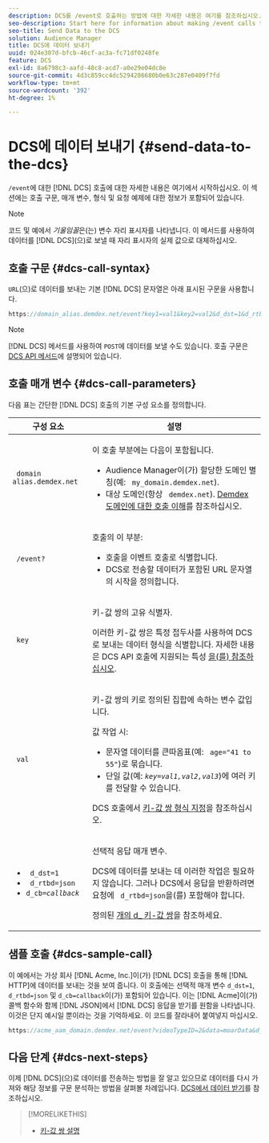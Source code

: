 ```yaml
---
description: DCS를 /event로 호출하는 방법에 대한 자세한 내용은 여기를 참조하십시오. 이 섹션에는 호출 구문, 매개 변수, 형식 및 요청 예제에 대한 정보가 포함되어 있습니다.
seo-description: Start here for information about making /event calls to the DCS. This section includes information about call syntax, parameters, formatting, and a request example.
seo-title: Send Data to the DCS
solution: Audience Manager
title: DCS에 데이터 보내기
uuid: 024e307d-bfcb-46cf-ac3a-fc71df0248fe
feature: DCS
exl-id: 8a6798c3-aafd-48c8-acd7-a0e29e04dc8e
source-git-commit: 4d3c859cc4dc5294286680b0e63c287e0409f7fd
workflow-type: tm+mt
source-wordcount: '392'
ht-degree: 1%

---
```


# DCS에 데이터 보내기 {#send-data-to-the-dcs}

`/event`에 대한 [!DNL DCS] 호출에 대한 자세한 내용은 여기에서 시작하십시오. 이 섹션에는 호출 구문, 매개 변수, 형식 및 요청 예제에 대한 정보가 포함되어 있습니다.

>[!NOTE]
>
>코드 및 예에서 *기울임꼴*&#x200B;은(는) 변수 자리 표시자를 나타냅니다. 이 메서드를 사용하여 데이터를 [!DNL DCS]&#x200B;(으)로 보낼 때 자리 표시자의 실제 값으로 대체하십시오.

## 호출 구문 {#dcs-call-syntax}

`URL`(으)로 데이터를 보내는 기본 [!DNL DCS] 문자열은 아래 표시된 구문을 사용합니다.

```js
https://domain_alias.demdex.net/event?key1=val1&key2=val2&d_dst=1&d_rtbd=json&d_cb=callback
```

>[!NOTE]
>
>[!DNL DCS] 메서드를 사용하여 `POST`에 데이터를 보낼 수도 있습니다. 호출 구문은 [DCS API 메서드](../../../api/dcs-intro/dcs-api-reference/dcs-api-methods.md)에 설명되어 있습니다.

## 호출 매개 변수 {#dcs-call-parameters}

다음 표는 간단한 [!DNL DCS] 호출의 기본 구성 요소를 정의합니다.

<table id="table_5F6A5B324EB848168543386516FBF384"> 
 <thead> 
  <tr> 
   <th colname="col1" class="entry"> 구성 요소 </th> 
   <th colname="col2" class="entry"> 설명 </th> 
  </tr> 
 </thead>
 <tbody> 
  <tr> 
   <td colname="col1"> <p> <code> domain alias.demdex.net</code> </p> </td> 
   <td colname="col2"> <p>이 호출 부분에는 다음이 포함됩니다. </p> <p> 
     <ul id="ul_3EDA9C7BA6794D06BCB07A75A9BD2372"> 
      <li id="li_74624CA78D6F4536A8164AE1FA1DECB9"><span class="keyword"> Audience Manager</span>이(가) 할당한 도메인 별칭(예: <code> my_domain.demdex.net</code>). </li> 
      <li id="li_08ABE91CA247403AA480B3FB4BEF83BA">대상 도메인(항상 <code> demdex.net</code>). <a href="../../../reference/demdex-calls.md"> Demdex 도메인에 대한 호출 이해</a>를 참조하십시오. </li> 
     </ul> </p> </td> 
  </tr> 
  <tr> 
   <td colname="col1"> <p> <code> /event?</code> </p> </td> 
   <td colname="col2"> <p>호출의 이 부분: </p> <p> 
     <ul id="ul_6332444A305A4F12A7CBE471CA508516"> 
      <li id="li_1C5C111B2B0E4621B3FC0C20D6516041">호출을 이벤트 호출로 식별합니다. </li> 
      <li id="li_DBCE9B1C70604A629ECD7AC0A9052198"><span class="wintitle"> DCS</span>로 전송할 데이터가 포함된 URL 문자열의 시작을 정의합니다. </li> 
     </ul> </p> </td> 
  </tr> 
  <tr> 
   <td colname="col1"> <p> <code> key</code> </p> </td> 
   <td colname="col2"> <p>키-값 쌍의 고유 식별자. </p> <p>이러한 키-값 쌍은 특정 접두사를 사용하여 <span class="wintitle"> DCS</span>로 보내는 데이터 형식을 식별합니다. 자세한 내용은 DCS API 호출에 지원되는 특성 <a href="../../../api/dcs-intro/dcs-api-reference/dcs-keys.md">을(를) 참조하십시오</a>. </p> </td> 
  </tr> 
  <tr> 
   <td colname="col1"> <p> <code> val</code> </p> </td> 
   <td colname="col2"> <p>키-값 쌍의 키로 정의된 집합에 속하는 변수 값입니다. </p> <p>값 작업 시: </p> <p> 
     <ul id="ul_624DC78759F74AD8920220058E54E083"> 
      <li id="li_091E5B4820EC4A93B775433E428E74AB">문자열 데이터를 큰따옴표(예: <code> age="41 to 55"</code>)로 묶습니다. </li> 
      <li id="li_C558E3BA6EE34413BBBB962D4CD0D10E">단일 값(예: <i><code>key</i>=<i>val1,val2,val3</i></code></i>)에 여러 키를 전달할 수 있습니다. </li> 
     </ul> </p> <p>DCS 호출에서 <a href="../../../api/dcs-intro/dcs-api-reference/dcs-key-format.md"> 키-값 쌍 형식 지정</a>을 참조하십시오. </p> </td>
  </tr> 
  <tr> 
   <td colname="col1"> <p> 
     <ul id="ul_36E2C1A0538D4D2C94DFC1335720A524"> 
      <li id="li_8902EED431CE4F0189A94868FA52DB1F"> <code> d_dst=1</code> </li> 
      <li id="li_4B6B29499D444E31808DE0A9AA0442D0"> <code> d_rtbd=json</code> </li> 
      <li id="li_3430CD0438604B83BE6437E6EC480816"> <code>d_cb=<i>callback</i></code> </li>
     </ul> </p> </td> 
   <td colname="col2"> <p>선택적 응답 매개 변수. </p> <p> <span class="wintitle"> DCS</span>에 데이터를 보내는 데 이러한 작업은 필요하지 않습니다. 그러나 <span class="wintitle"> DCS</span>에서 응답을 반환하려면 요청에 <code> d_rtbd=json</code>을(를) 포함해야 합니다. </p> <p>정의된 <a href="../../../api/dcs-intro/dcs-api-reference/dcs-keys.md#d-attributes">개의 d_ 키-값 쌍</a>을 참조하세요. </p> </td> 
  </tr>
 </tbody>
</table>

## 샘플 호출 {#dcs-sample-call}

이 예에서는 가상 회사 [!DNL Acme, Inc.]이(가) [!DNL DCS] 호출을 통해 [!DNL HTTP]에 데이터를 보내는 것을 보여 줍니다. 이 호출에는 선택적 매개 변수 `d_dst=1`, `d_rtbd=json` 및 `d_cb=callback`이(가) 포함되어 있습니다. 이는 [!DNL Acme]이(가) 콜백 함수와 함께 [!DNL JSON]에서 [!DNL DCS] 응답을 받기를 원함을 나타냅니다. 이것은 단지 예시일 뿐이라는 것을 기억하세요. 이 코드를 잘라내어 붙여넣지 마십시오.

```js
https://acme_aam_domain.demdex.net/event?videoTypeID=2&data=moarData&d_dst=1&d_rtbd=json&d_cb=acme_callback
```

## 다음 단계 {#dcs-next-steps}

이제 [!DNL DCS]&#x200B;(으)로 데이터를 전송하는 방법을 잘 알고 있으므로 데이터를 다시 가져와 해당 정보를 구문 분석하는 방법을 살펴볼 차례입니다. [DCS에서 데이터 받기](../../../api/dcs-intro/dcs-event-calls/dcs-url-receive.md)를 참조하십시오.

>[!MORELIKETHIS]
>
>* [키-값 쌍 설명](../../../reference/key-value-pairs-explained.md)
